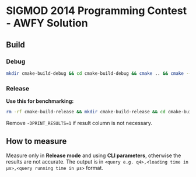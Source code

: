 # SIGMOD 2014 Programming Contest - AWFY Solution

## Build

### Debug

```bash
mkdir cmake-build-debug && cd cmake-build-debug && cmake .. && cmake --build . --parallel
```

### Release

**Use this for benchmarking:**

```bash
rm -rf cmake-build-release && mkdir cmake-build-release && cd cmake-build-release && cmake .. -DCMAKE_BUILD_TYPE=Release -DPRINT_RESULTS=1 && cmake --build . --parallel
```

Remove `-DPRINT_RESULTS=1` if result column is not necessary.

## How to measure
Measure only in **Release mode** and using **CLI parameters**, otherwise the results are not accurate. The output is in `<query e.g. q4>,<loading time in μs>,<query running time in μs>` format.
